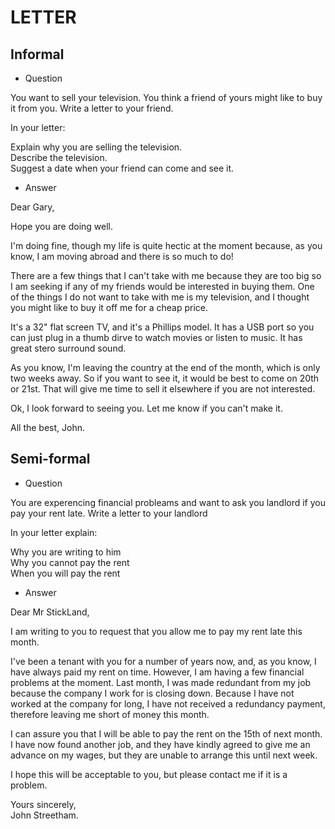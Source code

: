# LETTER

## Informal

- Question

You want to sell your television. You think a friend of yours might like to buy it from you. Write a letter to your friend.

In your letter:

Explain why you are selling the television.  
Describe the television.  
Suggest a date when your friend can come and see it.  

- Answer

Dear Gary,  

Hope you are doing well.  

I'm doing fine, though my life is quite hectic at the moment because, as you know, I am moving abroad and there is so much to do!  

There are a few things that I can't take with me because they are too big so I am seeking if any of my friends would be interested in 
buying them. One of the things I do not want to take with me is my television, and I thought you might like to buy it off me for a cheap
price.  

It's a 32" flat screen TV, and it's a Phillips model. It has a USB port so you can just plug in a thumb dirve to watch movies or listen to
music. It has great stero surround sound.

As you know, I'm leaving the country at the end of the month, which is only two weeks away. So if you want to see it, it would be best to
come on 20th or 21st. That will give me time to sell it elsewhere if you are not interested.

Ok, I look forward to seeing you. Let me know if you can't make it.

All the best, John.

## Semi-formal

- Question

You are experencing financial probleams and want to ask you landlord if you pay your rent late. Write a letter to your landlord

In your letter explain:  

Why you are writing to him  
Why you cannot pay the rent  
When you will pay the rent  

- Answer

Dear Mr StickLand,  

I am writing to you to request that you allow me to pay my rent late this month. 

I've been a tenant with you for a number of years now, and, as you know, I have always paid my rent on time. However, I am having a few 
financial problems at the moment. Last month, I was made redundant from my job because the company I work for is closing down. Because I 
have not worked at the company for long, I have not received a redundancy payment, therefore leaving me short of money this month.

I can assure you that I will be able to pay the rent on the 15th of next month. I have now found another job, and they have kindly 
agreed to give me an advance on my wages, but they are unable to arrange this until next week. 

I hope this will be acceptable to you, but please contact me if it is a problem.

Yours sincerely,  
John Streetham.





